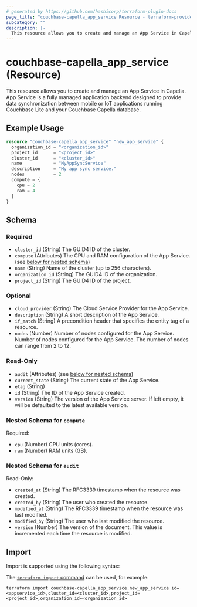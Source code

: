 ```yaml
---
# generated by https://github.com/hashicorp/terraform-plugin-docs
page_title: "couchbase-capella_app_service Resource - terraform-provider-couchbase-capella"
subcategory: ""
description: |-
  This resource allows you to create and manage an App Service in Capella. App Service is a fully managed application backend designed to provide data synchronization between mobile or IoT applications running Couchbase Lite and your Couchbase Capella database.
---
```


# couchbase-capella_app_service (Resource)

This resource allows you to create and manage an App Service in Capella. App Service is a fully managed application backend designed to provide data synchronization between mobile or IoT applications running Couchbase Lite and your Couchbase Capella database.

## Example Usage

```terraform
resource "couchbase-capella_app_service" "new_app_service" {
  organization_id = "<organization_id>"
  project_id      = "<project_id>"
  cluster_id      = "<cluster_id>"
  name            = "MyAppSyncService"
  description     = "My app sync service."
  nodes           = 2
  compute = {
    cpu = 2
    ram = 4
  }
}
```

<!-- schema generated by tfplugindocs -->
## Schema

### Required

- `cluster_id` (String) The GUID4 ID of the cluster.
- `compute` (Attributes) The CPU and RAM configuration of the App Service. (see [below for nested schema](#nestedatt--compute))
- `name` (String) Name of the cluster (up to 256 characters).
- `organization_id` (String) The GUID4 ID of the organization.
- `project_id` (String) The GUID4 ID of the project.

### Optional

- `cloud_provider` (String) The Cloud Service Provider for the App Service.
- `description` (String) A short description of the App Service.
- `if_match` (String) A precondition header that specifies the entity tag of a resource.
- `nodes` (Number) Number of nodes configured for the App Service. Number of nodes configured for the App Service. The number of nodes can range from 2 to 12.

### Read-Only

- `audit` (Attributes) (see [below for nested schema](#nestedatt--audit))
- `current_state` (String) The current state of the App Service.
- `etag` (String)
- `id` (String) The ID of the App Service created.
- `version` (String) The version of the App Service server. If left empty, it will be defaulted to the latest available version.

<a id="nestedatt--compute"></a>
### Nested Schema for `compute`

Required:

- `cpu` (Number) CPU units (cores).
- `ram` (Number) RAM units (GB).


<a id="nestedatt--audit"></a>
### Nested Schema for `audit`

Read-Only:

- `created_at` (String) The RFC3339 timestamp when the resource was created.
- `created_by` (String) The user who created the resource.
- `modified_at` (String) The RFC3339 timestamp when the resource was last modified.
- `modified_by` (String) The user who last modified the resource.
- `version` (Number) The version of the document. This value is incremented each time the resource is modified.

## Import

Import is supported using the following syntax:

The [`terraform import` command](https://developer.hashicorp.com/terraform/cli/commands/import) can be used, for example:

```shell
terraform import couchbase-capella_app_service.new_app_service id=<appservice_id>,cluster_id=<cluster_id>,project_id=<project_id>,organization_id=<organization_id>
```
